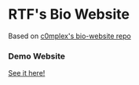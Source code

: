 # RTF's Bio Website


Based on [c0mplex's bio-website repo](https://github.com/c0mplex07/bio-website)

### Demo Website

[See it here!](https://rtfbioapp.vercel.app/)